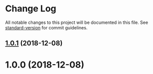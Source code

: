 # Change Log

All notable changes to this project will be documented in this file. See [standard-version](https://github.com/conventional-changelog/standard-version) for commit guidelines.

<a name="1.0.1"></a>
## [1.0.1](https://github.com/vjcspy/iz-sw-helper/compare/v1.0.0...v1.0.1) (2018-12-08)



<a name="1.0.0"></a>
# 1.0.0 (2018-12-08)
